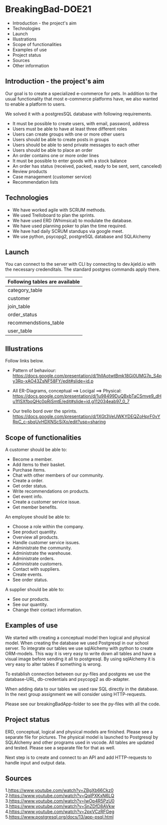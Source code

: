# BreakingBad-DOE21

- Introduction - the project's aim  
- Technologies  
- Launch  
- Illustrations  
- Scope of functionalities  
- Examples of use  
- Project status  
- Sources  
- Other information  




## Introduction - the project's aim
Our goal is to create a specialized e-commerce for pets. In addition to the usual functionality that most e-commerce platforms have, we also wanted to enable a platform to users.

We solved it with a postgresSQL database with following requirements.
- It must be possible to create users, with email, password, address
- Users must be able to have at least three different roles
- Users can create groups with one or more other users
- Users should be able to create posts in groups
- Users should be able to send private messages to each other
- Users should be able to place an order
- An order contains one or more order lines
- It must be possible to enter goods with a stock balance
- An order has status (received, packed, ready to be sent, sent, canceled)
- Review products
- Case management (customer service)
- Recommendation lists


## Technologies
- We have worked agile with SCRUM methods.
- We used Trelloboard to plan the sprints.
- We have used ERD (Whimsical) to modulate the database.
- We have used planning poker to plan the time required.
- We have had daily SCRUM standups via google meet.
- We use python, psycopg2, postgreSQL database and SQLAlchemy

## Launch

You can connect to the server with CLI by connecting to dev.kjeld.io with the necessary credenditals. The standard postgres commands apply there.

| Following tables are available                     
| --------------------------------------------------------------------- |  
| category_table         |      community                 |  cs_ticket  
| customer               |      customer_service_table    |  event    
| join_table             |      memberBenefits_table      |  order  
| order_status           |      permission                |  product  
| recommendstions_table  |   role_table                   |  supplier_table  
| user_table  


## Illustrations
Follow links below.

- Pattern of behaviour:
https://docs.google.com/presentation/d/1hllAotwtBmk18Gi0UMG7p_S4py3Ro-xAO43ZsNF58FY/edit#slide=id.p 

- All ER-Diagrams, conceptual ==> Locigal ==> Physical:
https://docs.google.com/presentation/d/1u98499DuQBxbTaCSmve9_dHu1fISXfboQHc0pRiSmtE/edit#slide=id.g112034eab97_0_7 

- Our trello bord over the sprints.
https://docs.google.com/presentation/d/1XGt3VeUWKYDEQZoHprF0vYRpC_c-sbqUvHDXNScSiXo/edit?usp=sharing

 ## Scope of functionalities 
A customer should be able to:
- Become a member.
- Add items to their basket.
- Purchase items.
- Chat with other members of our community.
- Create a order.
- Get order status.
- Write recommendations on products.
- Get event info.
- Create a customer service issue.
- Get member benefits.

An employee should be able to:
- Choose a role within the company.
- See product quantity.
- Overview all products.
- Handle customer service issues.
- Administrate the community.
- Administrate the warehouse.
- Administrate orders.
- Administrate customers.
- Contact with suppliers.
- Create events.
- See order status.

A supplier should be able to:
- See our products.
- See our quantity.
- Change their contact information.

## Examples of use
We started with creating a conceptual model then logical and physical model. 
When creating the database we used Postgresql in our school server. To integrate our tables we use sqlAlchemy with python to create ORM-models. This way it is very easy to write down all tables and have a visual image before sending it all to postgresql. By using sqlAlchemy it is very easy to alter tables if something is wrong.

To establish connection between our py-files and postgres we use the database-URL, db-credentials and psycopg2 as db-adapter.

When adding data to our tables we used raw SQL directly in the database. In the next group assignment we will consider using HTTP-requests.

Please see our breakingBadApp-folder to see the py-files with all the code.

## Project status 
ERD, conceptual, logical and physical models are finished. Please see a separate file for pictures. The physical model is launched to Postgresql by SQLAlchemy and other programs used in vscode. All tables are updated and tested. Please see a separate file for that as well.

Next step is to create and connect to an API and add HTTP-requests to handle input and output data.
## Sources
1.https://www.youtube.com/watch?v=ZBgXb66Ckz0  
2.https://www.youtube.com/watch?v=QqlPXKxN6LQ  
3.https://www.youtube.com/watch?v=IwOp4R5PzU0  
3.https://www.youtube.com/watch?v=SnZDfD8AVkw  
4.https://www.youtube.com/watch?v=2pxVCzRFGeg  
5.https://www.postgresql.org/docs/13/app-psql.html

